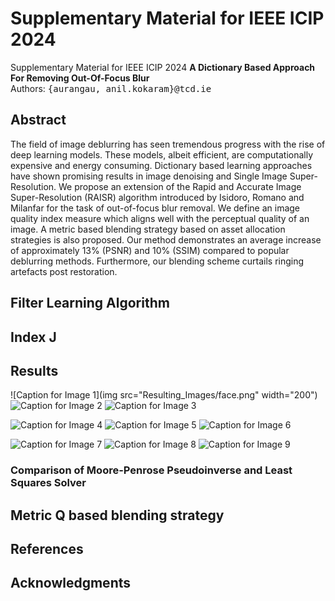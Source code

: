 # Supplementary Material for IEEE ICIP 2024
Supplementary Material for IEEE ICIP 2024
**A Dictionary Based Approach For Removing Out-Of-Focus Blur** <br />
Authors: <samp>{aurangau, anil.kokaram}@tcd.ie</samp>

## Abstract
The field of image deblurring has seen tremendous progress with the rise of deep learning models. These models, albeit efficient, are computationally expensive and energy consuming. Dictionary based learning approaches have shown promising results in image denoising and Single Image Super-Resolution. We propose an extension of the Rapid and Accurate Image Super-Resolution (RAISR) algorithm introduced by Isidoro, Romano and Milanfar for the task of out-of-focus blur removal. We define an image quality index measure which aligns well with the perceptual quality of an image. A metric based blending strategy based on asset allocation strategies is also proposed. Our method demonstrates an average increase of approximately 13% (PSNR) and 10% (SSIM) compared to popular deblurring methods. Furthermore, our blending scheme curtails ringing artefacts post restoration.

## Filter Learning Algorithm

## Index J

## Results
<!-- Replace "YourRepoName" with your actual GitHub repository name -->
![Caption for Image 1](img src="Resulting_Images/face.png" width="200")
![Caption for Image 2](https://raw.githubusercontent.com/aurangau/img_res/image2.jpg)
![Caption for Image 3](https://raw.githubusercontent.com/aurangau/img_res/image3.jpg)

![Caption for Image 4](https://raw.githubusercontent.com/aurangau/img_res/image4.jpg)
![Caption for Image 5](https://raw.githubusercontent.com/aurangau/img_res/image5.jpg)
![Caption for Image 6](https://raw.githubusercontent.com/aurangau/img_res/image6.jpg)

![Caption for Image 7](https://raw.githubusercontent.com/aurangau/img_res/image7.jpg)
![Caption for Image 8](https://raw.githubusercontent.com/aurangau/img_res/image8.jpg)
![Caption for Image 9](https://raw.githubusercontent.com/aurangau/img_res/image9.jpg)


### Comparison of Moore-Penrose Pseudoinverse and Least Squares Solver

## Metric Q based blending strategy

## References

## Acknowledgments
